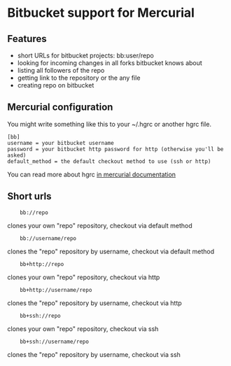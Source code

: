 Bitbucket support for Mercurial
===============================

Features
--------

* short URLs for bitbucket projects: bb:user/repo
* looking for incoming changes in all forks bitbucket knows about
* listing all followers of the repo
* getting link to the repository or the any file
* creating repo on bitbucket

Mercurial configuration
-----------------------

You might write something like this to your ~/.hgrc or another hgrc file.

    [bb]
    username = your bitbucket username
    password = your bitbucket http password for http (otherwise you'll be asked)
    default_method = the default checkout method to use (ssh or http)

You can read more about hgrc [in mercurial documentation](http://www.selenic.com/mercurial/hgrc.5.html "Configuration files for Mercurial")

Short urls
----------

        bb://repo
clones your own "repo" repository, checkout via default method

        bb://username/repo
clones the "repo" repository by username, checkout via default method

        bb+http://repo
clones your own "repo" repository, checkout via http

        bb+http://username/repo
clones the "repo" repository by username, checkout via http

        bb+ssh://repo
clones your own "repo" repository, checkout via ssh

        bb+ssh://username/repo
clones the "repo" repository by username, checkout via ssh
